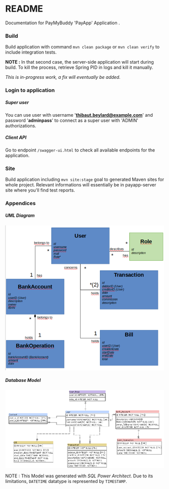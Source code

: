 # README
Documentation for PayMyBuddy 'PayApp' Application .

### Build
Build application with command `mvn clean package` or `mvn clean verify`
to include integration tests.

**NOTE :** In that second case, the server-side application will start during build. 
To kill the process, retrieve Spring PID in logs and kill it manually.

_This is in-progress work, a fix will eventually be added._

### Login to application
##### Super user
You can use user with username '**thibaut.beylard@example.com**' and password
'**adminpass**' to connect as a super user with 'ADMIN' authorizations. 

##### Client API
Go to endpoint `/swagger-ui.html` to check all available endpoints for the application.

### Site
Build application including `mvn site:stage` goal to generated Maven sites for whole project. 
Relevant informations will essentially be in payapp-server site where you'll find test reports.

### Appendices

##### UML Diagram

![UML_Diagram](docs/uml.png)

##### Database Model

![UML_Diagram](docs/mpd.png)

NOTE : This Model was generated with _SQL Power Architect_. Due to its limitations, `DATETIME` datatype is represented by `TIMESTAMP`.